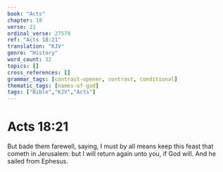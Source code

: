 ```yaml
---
book: "Acts"
chapter: 18
verse: 21
ordinal_verse: 27579
ref: "Acts 18:21"
translation: "KJV"
genre: "History"
word_count: 32
topics: []
cross_references: []
grammar_tags: [contrast-opener, contrast, conditional]
thematic_tags: [names-of-god]
tags: ["Bible","KJV","Acts"]
---
```


# Acts 18:21

But bade them farewell, saying, I must by all means keep this feast that cometh in Jerusalem: but I will return again unto you, if God will. And he sailed from Ephesus.
